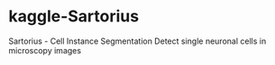 # kaggle-Sartorius
Sartorius - Cell Instance Segmentation Detect single neuronal cells in microscopy images
